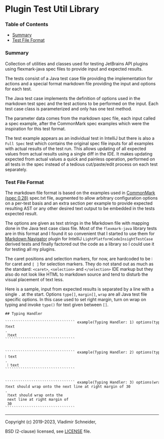 # Plugin Test Util Library

[TOC]: #

### Table of Contents
- [Summary](#summary)
- [Test File Format](#test-file-format)


### Summary

Collection of utilities and classes used for testing JetBrains API plugins using flexmark-java
spec files to provide input and expected results.

The tests consist of a Java test case file providing the implementation for actions and a
special format markdown file providing the input and options for each test.

The Java test case implements the definition of options used in the markdown test spec and the
test actions to be performed on the input. Each test case class is parameterized and only has
one test method.

The parameter data comes from the markdown spec file, each input called a spec example, after
the CommonMark spec examples which were the inspiration for this test format.

The test example appears as an individual test in IntelliJ but there is also a `Full Spec` test
which contains the original spec file inputs for all examples with actual results of the test
run. This allows updating of all expected values from actual results using a single diff in the
IDE. It makes updating expected from actual values a quick and painless operation, performed on
all tests in the spec instead of a tedious cut/paste/edit process on each test separately.

### Test File Format

The markdown file format is based on the examples used in [CommonMark (spec 0.28)] spec.txt
file, augmented to allow arbitrary configuration options on a per-test basis and an extra
section per example to provide expected resulting AST or any other desired text output to be
embedded in the tests expected result.

The options are given as text strings in the Markdown file with mapping done in the Java test
case class file. Most of the `flexmark-java` library tests are in this format and I found it so
convenient that I started to use them for [Markdown Navigator] plugin for IntelliJ
`LightPlatformCodeInsightTestCase` derived tests and finally factored out the code as a library
so I could use it for testing all my plugins.

The caret positions and selection markers, for now, are hardcoded to be `⦙` for caret and `⟦ ⟧`
for selection markers. They do not stand out as much as the standard: `<caret>`, `<selection>`
and `</selection>` IDE markup but they also do not look like HTML to markdown source
and tend to disturb the visual placement of text less.

Here is a sample, input from expected results is separated by a line with a single `.` at the
start. Options `type[]`, `margin[]`, `wrap` are all Java test file specific options. In this
case used to set right margin, turn on wrap on typing and invoke `type()` for text given between
`[]`.

    ## Typing Handler
    
    ```````````````````````````````` example(Typing Handler: 1) options(type[ ])
    ⦙text
    .
     ⦙text
    ````````````````````````````````
    
    
    ```````````````````````````````` example(Typing Handler: 2) options(type[ ])
    ⦙ text
    .
     ⦙ text
    ````````````````````````````````
    
    
    ```````````````````````````````` example(Typing Handler: 3) options(wrap, margin[30], type[ ])
    ⦙text should wrap onto the next line at right margin of 30
    .
     ⦙text should wrap onto the
     next line at right margin of
     30
    ````````````````````````````````

---

Copyright (c) 2019-2023, Vladimir Schneider,

BSD (2-clause) licensed, see [LICENSE] file.

[CommonMark (spec 0.28)]: https://spec.commonmark.org/0.28
[LICENSE]: LICENSE
[Markdown Navigator]: https://vladsch.com/product/markdown-navigator

